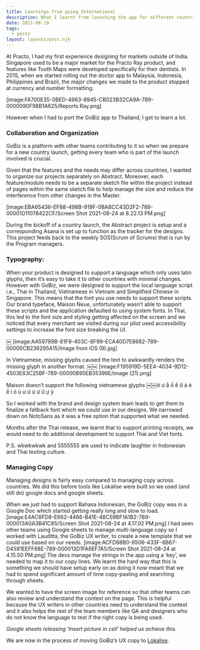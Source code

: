 ```yaml
---
title: Learnings from going International
description: What I learnt from launching the app for different countries
date: 2021-08-19
tags:
  - posts
layout: layouts/post.njk
---
```



At Practo, I had my first experience designing for markets outside of India. Singapore used to be a major market for the Practo Ray product, and features like Tooth Maps were developed specifically for their dentists. In 2015, when we started rolling out the doctor app to Malaysia, Indonesia, Philippines and Brazil, the major changes we made to the product stopped at currency and number formatting.

[image:FA700E35-0BED-4963-8945-CB023B32CA9A-789-0000090F98B1A625/Reports Ray.png]

However when I had to port the GoBiz app to Thailand, I got to learn a lot.

### Collaboration and Organization

GoBiz is a platform with other teams contributing to it so when we prepare for a new country launch, getting every team who is part of the launch involved is crucial.

Given that the features and the needs may differ across countries, I wanted to organize our projects separately on Abstract. Moreover, each feature/module needs to be a separate sketch file within the project instead of pages within the same sketch file to help manage the size and reduce the interference from other changes in the Master.

[image:EBA65436-EF88-498B-919F-0BA8CC43D2F2-789-00001D11078422CF/Screen Shot 2021-08-24 at 8.22.13 PM.png]

During the kickoff of a country launch, the Abstract project is setup and a corresponding Asana is set up to function as the tracker for the designs.
This project feeds back to the weekly SOS(Scrum of Scrums) that is run by the Program managers.

### Typography:

When your product is designed to support a language which only uses latin glyphs, then it’s easy to take it to other countries with minimal changes. However with GoBiz, we were designed to support the local language script i.e., Thai in Thailand, Vietnamese in Vietnam and Simplified Chinese in Singapore. This means that the font you use needs to support these scripts. Our brand typeface, Maison Neue, unfortunately wasn’t able to support these scripts and the application defaulted to using system fonts. In Thai, this led to the font size and styling getting affected on the screen and we noticed that every merchant we visited during our pilot used accessibility settings to increase the font size breaking the UI.

￼
[image:AA59799B-81F9-403C-8F99-ECA40D7E8682-789-00000CB236295A15/Image from iOS (9).jpg]

In Vietnamese, missing glyphs caused the text to awkwardly renders the missing glyph in another format.
￼￼
[image:F195919D-5EE4-4034-9D12-4503E63C25BF-789-00000B95EB35399E/image (21).png]

Maison doesn’t support the following vietnamese glyphs ￼￼ờ ư ằ ố ế ữ ả ẻ ễ ỉ ỏ ủ ư ứ ừ ử ữ ự ỷ

So I worked with the brand and design system team leads to get them to finalize a fallback font which we could use in our designs. We narrowed down on NotoSans as it was a free option that supported what we needed.

Months after the Thai release, we learnt that to support printing receipts, we would need to do additional development to support Thai and Viet fonts.

P.S. wkwkwkwk and 5555555 are used to indicate laughter in Indonesian and Thai texting culture.

### Managing Copy

Managing designs is fairly easy compared to managing copy across countries. We did this before tools like Lokalise were built so we used (and still do) google docs and google sheets.

When we just had to support Bahasa Indonesian, the GoBiz copy was in a Google Doc which started getting really long and slow to load.
[image:E4AC6FD8-E662-4466-B41E-48C59BF1A1B2-789-000013A0A3B41C85/Screen Shot 2021-08-24 at 4.17.02 PM.png]
I had seen other teams using Google sheets to manage multi-language copy so I worked with Lauditta, the GoBiz UX writer, to create a new template that we could use based on our needs.
[image:ACFD88B0-8506-433F-8B67-D4591EEFF68E-789-000013D1FA6EF7A5/Screen Shot 2021-08-24 at 4.15.50 PM.png]
The devs manage the strings in the app using a ‘key’, we needed to map it to our copy lines. We learnt the hard way that this is something we should have setup early on as doing it now meant that we had to spend significant amount of time copy-pasting and searching through sheets.

We wanted to have the screen image for reference so that other teams can also review and understand the context on the page. This is helpful because the UX writers in other countries need to understand the context and it also helps the rest of the team members like QA and designers who do not know the language to test if the right copy is being used. 

_Google sheets releasing ‘Insert picture in cell’ helped us achieve this._

We are now in the process of moving GoBiz’s UX copy to [Lokalise](https://lokalise.com/).
